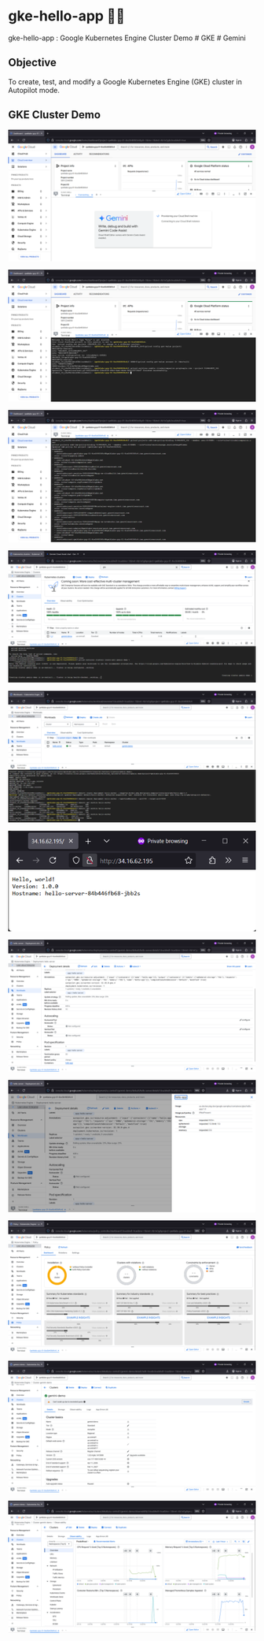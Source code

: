 # gke-hello-app 🧊🙋
gke-hello-app : Google Kubernetes Engine Cluster Demo # GKE # Gemini


## Objective
To create, test, and modify a Google Kubernetes Engine (GKE) cluster in Autopilot mode.


## GKE Cluster Demo

![gke-hello-app001.png](./media/gke-hello-app001.png)

![gke-hello-app002.png](./media/gke-hello-app002.png)

![gke-hello-app003.png](./media/gke-hello-app003.png)

![gke-hello-app004.png](./media/gke-hello-app004.png)

![gke-hello-app005.png](./media/gke-hello-app005.png)

![gke-hello-app006.png](./media/gke-hello-app006.png)

![gke-hello-app007.png](./media/gke-hello-app007.png)

![gke-hello-app008.png](./media/gke-hello-app008.png)

![gke-hello-app009.png](./media/gke-hello-app009.png)

![gke-hello-app010.png](./media/gke-hello-app010.png)

![gke-hello-app011.png](./media/gke-hello-app011.png)
